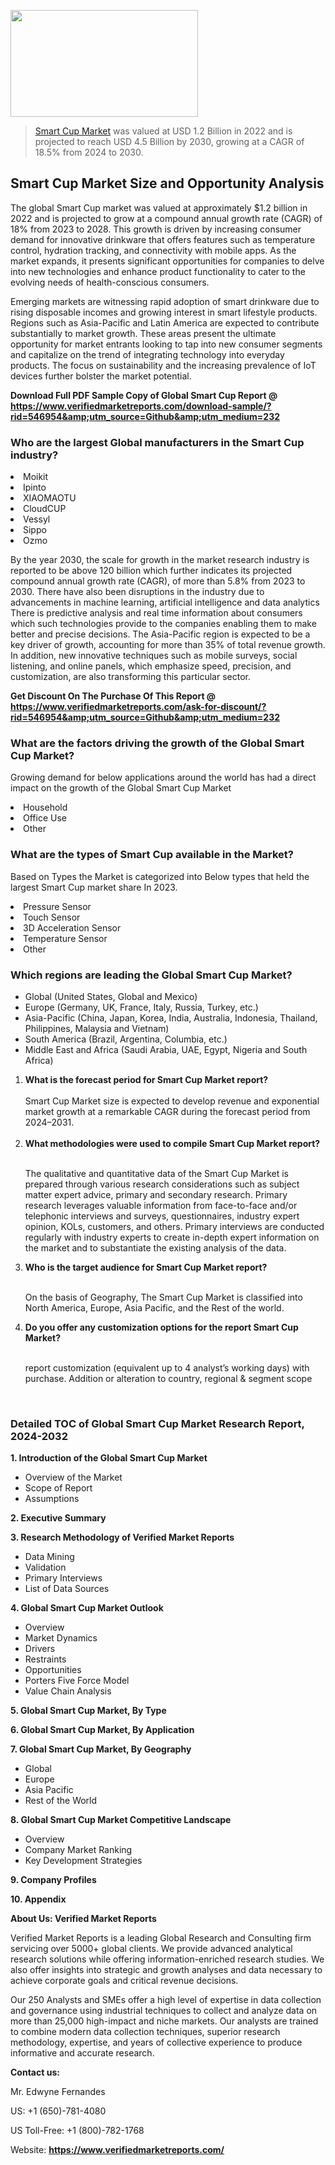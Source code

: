 
<img src="https://ffe5etoiles.com/wp-content/uploads/2024/12/MST1-300x171.png" alt="" width="300" height="171" class="alignnone size-medium wp-image-20088" /><blockquote><p><p><a href="https://www.verifiedmarketreports.com/download-sample/?rid=546954&utm_source=Github&utm_medium=232" target="_blank">Smart Cup Market</a> was valued at USD 1.2 Billion in 2022 and is projected to reach USD 4.5 Billion by 2030, growing at a CAGR of 18.5% from 2024 to 2030.</p></blockquote><p><h2>Smart Cup Market Size and Opportunity Analysis</h2><p>The global Smart Cup market was valued at approximately $1.2 billion in 2022 and is projected to grow at a compound annual growth rate (CAGR) of 18% from 2023 to 2028. This growth is driven by increasing consumer demand for innovative drinkware that offers features such as temperature control, hydration tracking, and connectivity with mobile apps. As the market expands, it presents significant opportunities for companies to delve into new technologies and enhance product functionality to cater to the evolving needs of health-conscious consumers.</p><p>Emerging markets are witnessing rapid adoption of smart drinkware due to rising disposable incomes and growing interest in smart lifestyle products. Regions such as Asia-Pacific and Latin America are expected to contribute substantially to market growth. These areas present the ultimate opportunity for market entrants looking to tap into new consumer segments and capitalize on the trend of integrating technology into everyday products. The focus on sustainability and the increasing prevalence of IoT devices further bolster the market potential.</p></p><p class=""><strong>Download Full PDF Sample Copy of Global Smart Cup Report @ <a href="https://www.verifiedmarketreports.com/download-sample/?rid=546954&amp;utm_source=Github&amp;utm_medium=232" target="_blank">https://www.verifiedmarketreports.com/download-sample/?rid=546954&amp;utm_source=Github&amp;utm_medium=232</a></strong></p><h3 id="" class="">Who are the largest Global manufacturers in the Smart Cup industry?</h3><p><li>Moikit</li><li> Ipinto</li><li> XIAOMAOTU</li><li> CloudCUP</li><li> Vessyl</li><li> Sippo</li><li> Ozmo</li></p><div class=""><div class="" dir="" data-message-author-role="" data-message-id="" data-message-model-slug=""><div class=""><div class=""><div class=""><div class="" dir="" data-message-author-role="" data-message-id="" data-message-model-slug=""><div class=""><div class=""><p>By the year 2030, the scale for growth in the market research industry is reported to be above 120 billion which further indicates its projected compound annual growth rate (CAGR), of more than 5.8% from 2023 to 2030. There have also been disruptions in the industry due to advancements in machine learning, artificial intelligence and data analytics There is predictive analysis and real time information about consumers which such technologies provide to the companies enabling them to make better and precise decisions. The Asia-Pacific region is expected to be a key driver of growth, accounting for more than 35% of total revenue growth. In addition, new innovative techniques such as mobile surveys, social listening, and online panels, which emphasize speed, precision, and customization, are also transforming this particular sector.</p><p><strong>Get Discount On The Purchase Of This Report @&nbsp; <a href="https://www.verifiedmarketreports.com/ask-for-discount/?rid=546954&amp;utm_source=Github&amp;utm_medium=232" target="_blank">https://www.verifiedmarketreports.com/ask-for-discount/?rid=546954&amp;utm_source=Github&amp;utm_medium=232</a></strong></p></div></div></div></div></div></div></div></div><h3 id="" class="">What are the factors driving the growth of the Global Smart Cup Market?</h3><p id="" class="">Growing demand for below applications around the world has had a direct impact on the growth of the Global Smart Cup Market</p><p id="" class=""><li>Household</li><li> Office Use</li><li> Other</li></p><h3 id="" class="">What are the types of Smart Cup available in the Market?</h3><p id="" class="">Based on Types the Market is categorized into Below types that held the largest Smart Cup market share In 2023.</p><p id="" class=""><li>Pressure Sensor</li><li> Touch Sensor</li><li> 3D Acceleration Sensor</li><li> Temperature Sensor</li><li> Other</li></p><h3 id="" class="">Which regions are leading the Global Smart Cup Market?</h3><ul><li>Global (United States, Global and Mexico)</li><li>Europe (Germany, UK, France, Italy, Russia, Turkey, etc.)</li><li>Asia-Pacific (China, Japan, Korea, India, Australia, Indonesia, Thailand, Philippines, Malaysia and Vietnam)</li><li>South America (Brazil, Argentina, Columbia, etc.)</li><li>Middle East and Africa (Saudi Arabia, UAE, Egypt, Nigeria and South Africa)</li></ul><p><ol><li><strong>What is the forecast period for Smart Cup Market report?<br /></strong><br /><span data-sheets-root="1" data-sheets-value="{&quot;1&quot;:2,&quot;2&quot;:&quot;XXXX size is expected to develop revenue and exponential market growth at a remarkable CAGR during the forecast period from 2024&ndash;2030.&quot;}" data-sheets-userformat="{&quot;2&quot;:12674,&quot;4&quot;:{&quot;1&quot;:2,&quot;2&quot;:16776960},&quot;10&quot;:2,&quot;11&quot;:0,&quot;15&quot;:&quot;Arial&quot;,&quot;16&quot;:12}">Smart Cup Market size is expected to develop revenue and exponential market growth at a remarkable CAGR during the forecast period from 2024&ndash;2031.</span><br /><br /></li><li><strong>What methodologies were used to compile Smart Cup Market report?<br /><br /></strong><p>The qualitative and quantitative data of the&nbsp;Smart Cup Market is prepared through various research considerations such as subject matter expert advice, primary and secondary research. Primary research leverages valuable information from face-to-face and/or telephonic interviews and surveys, questionnaires, industry expert opinion, KOLs, customers, and others. Primary interviews are conducted regularly with industry experts to create in-depth expert information on the market and to substantiate the existing analysis of the data.&nbsp;</p></li><li><strong>Who is the target audience for Smart Cup Market report?<br /><br /></strong><p>On the basis of Geography, The&nbsp;Smart Cup Market is classified into North America, Europe, Asia Pacific, and the Rest of the world.</p></li><li><strong>Do you offer any customization options for the report Smart Cup Market?<br /><br /></strong><p>report customization (equivalent up to 4 analyst&rsquo;s working days) with purchase. Addition or alteration to country, regional &amp; segment scope</p><p>&nbsp;</p></li></ol></p><h3 id="" class="">Detailed TOC of Global Smart Cup Market Research Report, 2024-2032</h3><p id="" class=""><strong>1. Introduction of the Global Smart Cup Market</strong></p><ul><li>Overview of the Market</li><li>Scope of Report</li><li>Assumptions</li></ul><p id="" class=""><strong>2. Executive Summary</strong></p><p id="" class=""><strong>3. Research Methodology of&nbsp;Verified Market Reports</strong></p><ul><li>Data Mining</li><li>Validation</li><li>Primary Interviews</li><li>List of Data Sources</li></ul><p id="" class=""><strong>4. Global Smart Cup Market Outlook</strong></p><ul><li>Overview</li><li>Market Dynamics</li><li>Drivers</li><li>Restraints</li><li>Opportunities</li><li>Porters Five Force Model</li><li>Value Chain Analysis</li></ul><p id="" class=""><strong>5. Global Smart Cup Market, By&nbsp;Type</strong></p><p id="" class=""><strong>6. Global Smart Cup Market, By Application</strong></p><p id="" class=""><strong>7. Global Smart Cup Market, By Geography</strong></p><ul><li>Global</li><li>Europe</li><li>Asia Pacific</li><li>Rest of the World</li></ul><p id="" class=""><strong>8. Global Smart Cup Market Competitive Landscape</strong></p><ul><li>Overview</li><li>Company Market Ranking</li><li>Key Development Strategies</li></ul><p id="" class=""><strong>9. Company Profiles</strong></p><p id="" class=""><strong>10. Appendix</strong></p><p id="" class=""><strong>About Us: Verified Market Reports</strong></p><p id="" class="">Verified Market Reports is a leading Global Research and Consulting firm servicing over 5000+ global clients. We provide advanced analytical research solutions while offering information-enriched research studies. We also offer insights into strategic and growth analyses and data necessary to achieve corporate goals and critical revenue decisions.</p><p id="" class="">Our 250 Analysts and SMEs offer a high level of expertise in data collection and governance using industrial techniques to collect and analyze data on more than 25,000 high-impact and niche markets. Our analysts are trained to combine modern data collection techniques, superior research methodology, expertise, and years of collective experience to produce informative and accurate research.</p><p id="" class=""><strong>Contact us:</strong></p><p id="" class="">Mr. Edwyne Fernandes</p><p id="" class="">US: +1 (650)-781-4080</p><p id="" class="">US Toll-Free: +1 (800)-782-1768</p><p id="" class="">Website: <a target="" data-test-app-aware-link=""><strong>https://www.verifiedmarketreports.com/</strong></a></p>
